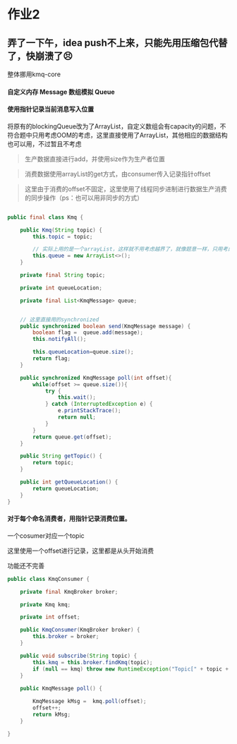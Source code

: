 # 作业2
## 弄了一下午，idea push不上来，只能先用压缩包代替了，快崩溃了😣

整体挪用kmq-core

#### 自定义内存 Message 数组模拟 Queue

#### 使用指针记录当前消息写入位置

将原有的blockingQueue改为了ArrayList，自定义数组会有capacity的问题，不符合题中只用考虑OOM的考虑，这里直接使用了ArrayList，其他相应的数据结构也可以用，不过暂且不考虑

> 生产数据直接进行add，并使用size作为生产者位置

> 消费数据使用arrayList的get方式，由consumer传入记录指针offset

> 这里由于消费的offset不固定，这里使用了线程同步进制进行数据生产消费的同步操作（ps：也可以用非同步的方式）

```java

public final class Kmq {

    public Kmq(String topic) {
        this.topic = topic;

        // 实际上用的是一个arrayList，这样就不用考虑越界了，就像题意一样，只用考虑OOM
        this.queue = new ArrayList<>();
    }

    private final String topic;

    private int queueLocation;

    private final List<KmqMessage> queue;


    // 这里直接用的synchronized
    public synchronized boolean send(KmqMessage message) {
        boolean flag =  queue.add(message);
        this.notifyAll();

        this.queueLocation=queue.size();
        return flag;
    }

    public synchronized KmqMessage poll(int offset){
        while(offset >= queue.size()){
            try {
                this.wait();
            } catch (InterruptedException e) {
                e.printStackTrace();
                return null;
            }
        }
        return queue.get(offset);
    }

    public String getTopic() {
        return topic;
    }

    public int getQueueLocation() {
        return queueLocation;
    }
}

```

#### 对于每个命名消费者，用指针记录消费位置。

一个cosumer对应一个topic

这里使用一个offset进行记录，这里都是从头开始消费

功能还不完善

```java
public class KmqConsumer {

    private final KmqBroker broker;

    private Kmq kmq;

    private int offset;

    public KmqConsumer(KmqBroker broker) {
        this.broker = broker;
    }

    public void subscribe(String topic) {
        this.kmq = this.broker.findKmq(topic);
        if (null == kmq) throw new RuntimeException("Topic[" + topic + "] doesn't exist.");
    }
    
    public KmqMessage poll() {

        KmqMessage kMsg =  kmq.poll(offset);
        offset++;
        return kMsg;
    }

}
```



